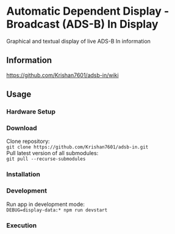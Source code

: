 # Automatic Dependent Display - Broadcast (ADS-B) In Display
Graphical and textual display of live ADS-B In information

## Information
https://github.com/Krishan7601/adsb-in/wiki

## Usage
### Hardware Setup
### Download
Clone repository:  
`git clone https://github.com/Krishan7601/adsb-in.git`   
Pull latest version of all submodules:  
`git pull --recurse-submodules` 
### Installation
### Development
Run app in development mode:  
`DEBUG=display-data:* npm run devstart`
### Execution
